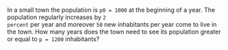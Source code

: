 In a small town the population is <code>p0 = 1000</code> at the beginning of a year. The population
regularly increases by <code>2 percent</code> per year and moreover <code>50</code> new inhabitants per year
come to live in the town. 
How many years does the town need to see its population
greater or equal to <code>p = 1200</code> inhabitants?